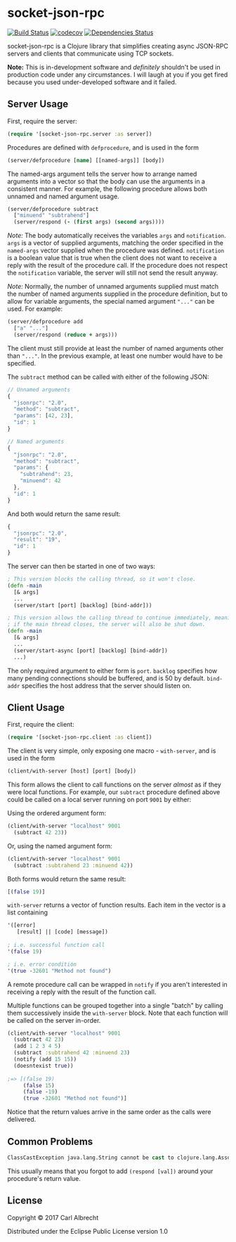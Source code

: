 # socket-json-rpc

[![Build Status](https://travis-ci.org/invlpg/socket-json-rpc.svg?branch=master)](https://travis-ci.org/invlpg/socket-json-rpc)
[![codecov](https://codecov.io/gh/invlpg/socket-json-rpc/branch/master/graph/badge.svg)](https://codecov.io/gh/invlpg/socket-json-rpc)
[![Dependencies Status](https://jarkeeper.com/invlpg/socket-json-rpc/status.svg)](https://jarkeeper.com/invlpg/socket-json-rpc)

socket-json-rpc is a Clojure library that simplifies creating async JSON-RPC
servers and clients that communicate using TCP sockets.

**Note:** This is in-development software and _definitely_ shouldn't be used in
production code under any circumstances. I will laugh at you if you get fired
because you used under-developed software and it failed.

## Server Usage

First, require the server:

```clojure
(require '[socket-json-rpc.server :as server])
```

Procedures are defined with `defprocedure`, and is used in the form

```clojure
(server/defprocedure [name] [[named-args]] [body])
```

The named-args argument tells the server how to arrange named arguments into a
vector so that the body can use the arguments in a consistent manner. For
example, the following procedure allows both unnamed and named argument usage.

```clojure
(server/defprocedure subtract
  ["minuend" "subtrahend"]
  (server/respond (- (first args) (second args))))
```

*Note:* The body automatically receives the variables `args` and `notification`.
`args` is a vector of supplied arguments, matching the order specified in the
`named-args` vector supplied when the procedure was defined. `notification` is a
boolean value that is true when the client does not want to receive a reply with
the result of the procedure call. If the procedure does not respect the
`notification` variable, the server will still not send the result anyway.

*Note:* Normally, the number of unnamed arguments supplied must match the number
of named arguments supplied in the procedure definition, but to allow for
variable arguments, the special named argument `"..."` can be used. For example:

```clojure
(server/defprocedure add
  ["a" "..."]
  (server/respond (reduce + args)))
```

The client must still provide at least the number of named arguments other than
`"..."`. In the previous example, at least one number would have to be specified.

The `subtract` method can be called with either of the following JSON:

```javascript
// Unnamed arguments
{
  "jsonrpc": "2.0",
  "method": "subtract",
  "params": [42, 23],
  "id": 1
}
```

```javascript
// Named arguments
{
  "jsonrpc": "2.0",
  "method": "subtract",
  "params": {
    "subtrahend": 23,
    "minuend": 42
  },
  "id": 1
}
```

And both would return the same result:

```javascript
{
  "jsonrpc": "2.0",
  "result": "19",
  "id": 1
}
```

The server can then be started in one of two ways:

```clojure
; This version blocks the calling thread, so it won't close.
(defn -main
  [& args]
  ...
  (server/start [port] [backlog] [bind-addr]))
```

```clojure
; This version allows the calling thread to continue immediately, meaning that
; if the main thread closes, the server will also be shut down.
(defn -main
  [& args]
  ...
  (server/start-async [port] [backlog] [bind-addr])
  ...)
```

The only required argument to either form is `port`. `backlog` specifies how many
pending connections should be buffered, and is 50 by default. `bind-addr`
specifies the host address that the server should listen on.

## Client Usage

First, require the client:

```clojure
(require '[socket-json-rpc.client :as client])
```

The client is very simple, only exposing one macro - `with-server`, and is used
in the form

```clojure
(client/with-server [host] [port] [body])
```

This form allows the client to call functions on the server *almost* as if they
were local functions. For example, our `subtract` procedure defined above could
be called on a local server running on port `9001` by either:

Using the ordered argument form:

```clojure
(client/with-server "localhost" 9001
  (subtract 42 23))
```

Or, using the named argument form:

```clojure
(client/with-server "localhost" 9001
  (subtract :subtrahend 23 :minuend 42))
```

Both forms would return the same result:

```clojure
[(false 19)]
```

`with-server` returns a vector of function results. Each item in the vector is a
list containing

```clojure
'([error] 
   [result] || [code] [message])
  
; i.e. successful function call
'(false 19)

; i.e. error condition
'(true -32601 "Method not found")
```

A remote procedure call can be wrapped in `notify` if you aren't interested in
receiving a reply with the result of the function call.

Multiple functions can be grouped together into a single "batch" by calling them
successively inside the `with-server` block. Note that each function will be
called on the server in-order.

```clojure
(client/with-server "localhost" 9001
  (subtract 42 23)
  (add 1 2 3 4 5)
  (subtract :subtrahend 42 :minuend 23)
  (notify (add 15 15))
  (doesntexist true))
  
;=> [(false 19)
     (false 15)
     (false -19)
     (true -32601 "Method not found")]
```

Notice that the return values arrive in the same order as the calls were
delivered. 

## Common Problems

```clojure
ClassCastException java.lang.String cannot be cast to clojure.lang.Associative
```

This usually means that you forgot to add `(respond [val])` around your procedure's
return value.

## License

Copyright © 2017 Carl Albrecht

Distributed under the Eclipse Public License version 1.0
